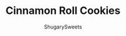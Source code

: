 ---
layout: ../../layouts/MarkdownPostLayout.astro
title: Cinnamon Roll Cookies
author: ShugarySweets
pubDate: 2022-07-18
description: "Cinnamon Roll Cookies turn the cinnamon sugar goodness of the gooey breakfast treat into easy-to-eat dessert! Drizzled with sweet cream cheese icing, these cinnamon cookies are an instant new favorite."
image_url: https://www.shugarysweets.com/wp-content/uploads/2022/08/cinnamon-roll-cookies-facebook.jpg
tags: ["Cookies","American"]
calories: 282
protein: 2
carbohydrates: 39
fats: 13
fiber: 1
ingredients: ["1 cup unsalted butter, softened","1/2 cup granulated sugar","1/2 cup light brown sugar, packed","1 large egg","2 teaspoons vanilla extract","2 1/2 cups all-purpose flour","1/2 cup cornstarch","2 teaspoons baking powder","1/2 teaspoon kosher salt","1/2 teaspoon cinnamon","3 Tablespoons unsalted butter, melted","1/2 cup light brown sugar, packed","1 Tablespoon cinnamon","1 cup powdered sugar","2 Tablespoons cream cheese, softened","2 Tablespoons milk","1 teaspoon vanilla extact"]
serves: 18
time: "1 hour 5 minutes"
prepTime: "20 minutes"
instructions: ["Ina large mixing bowl, combine the butter, sugar, and brown sugar with the paddle attachment. Beat on medium high for 3-4 minutes, until pale in color and mixture is fully combined. Scrape down sides of the bowl as needed.","Add in the egg and vanilla extract, mix until incorporated.","Add flour, cornstarch, baking powder, salt, and cinnamon just until blended.","Drop cookie dough onto a piece of plastic wrap and refrigerate for about 15-20 minutes.","Roll out chilled cookie dough into a 12x10-inch rectangle (on a floured piece of parchment paper or silicone baking mat).","Spread the melted butter onto the cookie dough. In a small bowl, combine the brown sugar and cinnamon for the filling. Sprinkle evenly over the melted butter.","Use the silicone mat or parchment paper to tightly roll the cookie dough from the long side. If dough cracks slightly, use fingers to smooth it out (some cracks are okay).","Wrap dough in plastic wrap and freeze for about 15-20 minutes.","Preheat oven to 350 degrees F. Line a cookie sheet with parchment paper (or silicone baking mat).","Slice cookies with a sharp knife about 1/2-inch in thickeness. Place cookies 2-3 inches apart on the cookie sheet.","Bake for 12-15 mninutes, or until the edges begin to brown. Let the cookies cool on baking sheet for about 10 minutes before transferring to wire rack (lined with parchment paper, optional) to cool completely.","For the icing, whisk together all the ingredients until smooth. Drizzle over cooled cookies."]
nutrition: ["282 calories","39 grams carbohydrates","44 milligrams cholesterol","13 grams fat","1 grams fiber","2 grams protein","8 grams saturated fat","104 milligrams sodium","22 grams sugar","0 grams trans fat","4 grams unsaturated fat"]
---